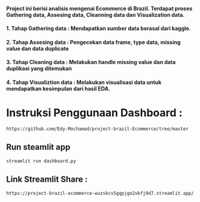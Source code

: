 #### Project ini berisi analisis mengenai Ecommerce di Brazil. Terdapat proses Gathering data, Assesing data, Cleanning data dan Visualization data.

 #### 1. Tahap Gathering data : Mendapatkan sumber data berasal dari kaggle.
 #### 2. Tahap Assesing data : Pengecekan data frame, type data, missing value dan data duplicate
 #### 3. Tahap Cleaning data : Melakukan handle missing value dan data duplikasi yang ditemukan
 #### 4. Tahap Visualiztion data : Melakukan visualisasi data untuk mendapatkan kesimpulan dari hasil EDA.


# Instruksi Penggunaan Dashboard :
```
https://github.com/Edy-Mochamad/project-brazil-Ecommerce/tree/master
```

## Run steamlit app
```
streamlit run dashboard.py
```

## Link Streamlit Share :
```
https://project-brazil-ecommerce-wuzskcv5gqpjgo2vkfj9d7.streamlit.app/
```

